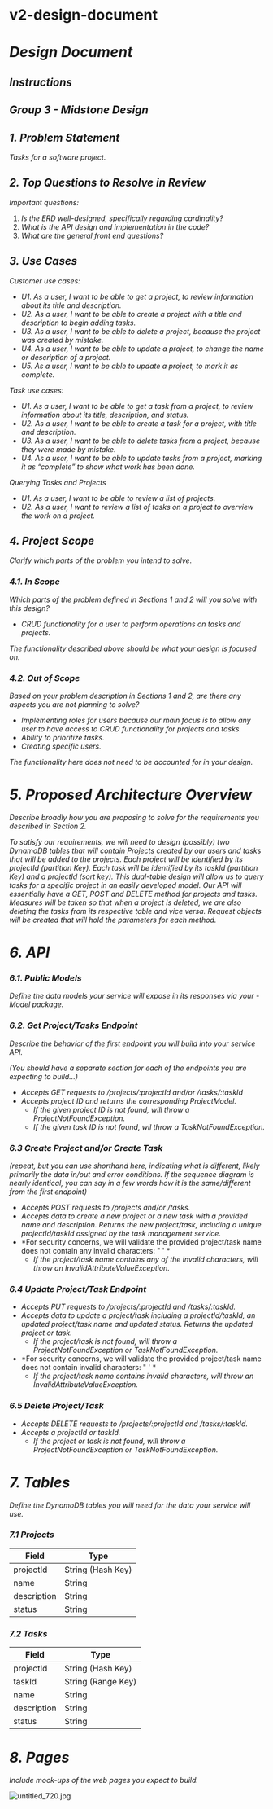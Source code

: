 # v2-design-document

# ***Design Document***

## ***Instructions***

## ***Group 3 - Midstone Design***

## ***1. Problem Statement***

*Tasks for a software project.*

## ***2. Top Questions to Resolve in Review***

*Important questions:*

1. *Is the ERD well-designed, specifically regarding cardinality?*
2. *What is the API design and implementation in the code?*
3. *What are the general front end questions?*

## ***3. Use Cases***

*Customer use cases:*

- *U1. As a user, I want to be able to get a project, to review information about its title and description.*
- *U2. As a user, I want to be able to create a project with a title and description to begin adding tasks.*
- *U3. As a user, I want to be able to delete a project, because the project was created by mistake.*
- *U4. As a user, I want to be able to update a project, to change the name or description of a project.*
- *U5. As a user, I want to be able to update a project, to mark it as complete.*

*Task use cases:*

- *U1. As a user, I want to be able to get a task from a project, to review information about its title, description, and status.*
- *U2. As a user, I want to be able to create a task for a project, with title and description.*
- *U3. As a user, I want to be able to delete tasks from a project, because they were made by mistake.*
- *U4. As a user, I want to be able to update tasks from a project, marking it as “complete” to show what work has been done.*

*Querying Tasks and Projects*

- *U1. As a user, I want to be able to review a list of projects.*
- *U2. As a user, I want to review a list of tasks on a project to overview the work on a project.*

## ***4. Project Scope***

*Clarify which parts of the problem you intend to solve.*

### ***4.1. In Scope***

*Which parts of the problem defined in Sections 1 and 2 will you solve with this design?*

- *CRUD functionality for a user to perform operations on tasks and projects.*

*The functionality described above should be what your design is focused on.*

### ***4.2. Out of Scope***

*Based on your problem description in Sections 1 and 2, are there any aspects you are not planning to solve?*

- *Implementing roles for users because our main focus is to allow any user to have access to CRUD functionality for projects and tasks.*
- *Ability to prioritize tasks.*
- *Creating specific users.*

*The functionality here does not need to be accounted for in your design.*

# ***5. Proposed Architecture Overview***

*Describe broadly how you are proposing to solve for the requirements you described in Section 2.*

*To satisfy our requirements, we will need to design (possibly) two DynamoDB tables that will contain Projects created by our users and tasks that will be added to the projects. Each project will be identified by its projectId (partition Key). Each task will be identified by its taskId (partition Key) and a projectId (sort key). This dual-table design will allow us to query tasks for a specific project in an easily developed model. Our API will essentially have a GET, POST and DELETE method for projects and tasks. Measures will be taken so that when a project is deleted, we are also deleting the tasks from its respective table and vice versa. Request objects will be created that will hold the parameters for each method.*

# ***6. API***

### ***6.1. Public Models***

*Define the data models your service will expose in its responses via your -Model package.*

### ***6.2. Get Project/Tasks Endpoint***

*Describe the behavior of the first endpoint you will build into your service API.*

*(You should have a separate section for each of the endpoints you are expecting to build...)*

- *Accepts GET requests to /projects/:projectId and/or /tasks/:taskId*
- *Accepts project ID and returns the corresponding ProjectModel.*
    - *If the given project ID is not found, will throw a ProjectNotFoundException.*
    - *If the given task ID is not found, wil throw a TaskNotFoundException.*

### ***6.3 Create Project and/or Create Task***

*(repeat, but you can use shorthand here, indicating what is different, likely primarily the data in/out and error conditions. If the sequence diagram is nearly identical, you can say in a few words how it is the same/different from the first endpoint)*

- *Accepts POST requests to /projects and/or /tasks.*
- *Accepts data to create a new project or a new task with a provided name and description. Returns the new project/task, including a unique projectId/taskId assigned by the task management service.*
- *For security concerns, we will validate the provided project/task name does not contain any invalid characters: " ' \*
    - *If the project/task name contains any of the invalid characters, will throw an InvalidAttributeValueException.*

### ***6.4 Update Project/Task Endpoint***

- *Accepts PUT requests to /projects/:projectId and /tasks/:taskId.*
- *Accepts data to update a project/task including a projectId/taskId, an updated project/task name and updated status. Returns the updated project or task.*
    - *If the project/task is not found, will throw a ProjectNotFoundException or TaskNotFoundException.*
- *For security concerns, we will validate the provided project/task name does not contain invalid characters: " ' \*
    - *If the project/task name contains invalid characters, will throw an InvalidAttributeValueException.*

### ***6.5 Delete Project/Task***

- *Accepts DELETE requests to /projects/:projectId and /tasks/:taskId.*
- *Accepts a projectId or taskId.*
    - *If the project or task is not found, will throw a ProjectNotFoundException or TaskNotFoundException.*

# ***7. Tables***

*Define the DynamoDB tables you will need for the data your service will use.*

### ***7.1 Projects***

| Field | Type |
| --- | --- |
| projectId | String (Hash Key) |
| name | String |
| description | String |
| status | String |

### ***7.2 Tasks***

| Field | Type |
| --- | --- |
| projectId | String (Hash Key) |
| taskId | String (Range Key) |
| name | String |
| description | String |
| status | String |

# ***8. Pages***

*Include mock-ups of the web pages you expect to build.*

![untitled_720.jpg](v2-design-document%204202480f787143fbbfe957f51481b4b3/untitled_720.jpg)